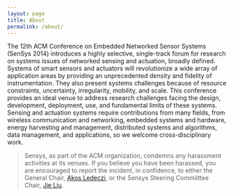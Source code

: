 ```yaml
---
layout: page
title: About
permalink: /about/
---
```


The 12th ACM Conference on Embedded Networked Sensor Systems (SenSys 2014) introduces a highly selective, single-track forum for research on systems issues of networked sensing and actuation, broadly defined. Systems of smart sensors and actuators will revolutionize a wide array of application areas by providing an unprecedented density and fidelity of instrumentation. They also present systems challenges because of resource constraints, uncertainty, irregularity, mobility, and scale. This conference provides an ideal venue to address research challenges facing the design, development, deployment, use, and fundamental limits of these systems. Sensing and actuation systems require contributions from many fields, from wireless communication and networking, embedded systems and hardware, energy harvesting and management, distributed systems and algorithms, data management, and applications, so we welcome cross-disciplinary work.

> Sensys, as part of the ACM organization, condemns any harassment activities at its venues. If you believe you have been harassed, you are encouraged to report the incident, in confidence, to either the General Chair, [Akos Ledeczi](mailto:akos.ledeczi@vanderbilt.edu), or the Sensys Steering Commiittee Chair, [Jie Liu](jie.liu@microsoft.com).
